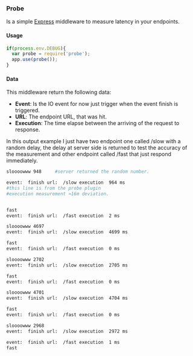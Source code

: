### Probe

Is a simple [Express](https://www.npmjs.com/package/express) middleware to measure latency in your endpoints.

#### Usage

```js
if(process.env.DEBUG){
  var probe = require('probe');
  app.use(probe());
}
```

#### Data

This middleware return the following data:
  - **Event**: Is the IO event for now just trigger when the event finish is triggered.
  - **URL**: The endpoint URL, that was hit.
  - **Execution**: The time elapse between the arriving of the request to response.



In this output example I just have two endpoint one called /slow with a random delay, the delay at server side is returned to test the accuracy of the measurement and other endpoint called /fast that just respond immediately.

```sh
sloooowww 948     #server returned the random number.

event:  finish url:  /slow execution  964 ms
#this line is from the probe plugin
#execution measurement ≈16m deviation.


fast
event:  finish url:  /fast execution  2 ms

sloooowww 4697
event:  finish url:  /slow execution  4699 ms

fast
event:  finish url:  /fast execution  0 ms

sloooowww 2702
event:  finish url:  /slow execution  2705 ms

fast
event:  finish url:  /fast execution  0 ms

sloooowww 4701
event:  finish url:  /slow execution  4704 ms

fast
event:  finish url:  /fast execution  0 ms

sloooowww 2968
event:  finish url:  /slow execution  2972 ms

event:  finish url:  /fast execution  1 ms
fast
```
